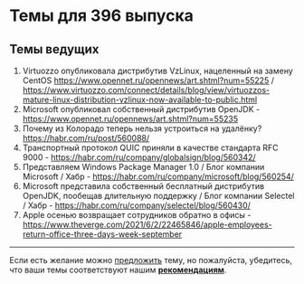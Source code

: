 # Темы для 396 выпуска

## Темы ведущих

1. Virtuozzo опубликовала дистрибутив VzLinux, нацеленный на замену CentOS https://www.opennet.ru/opennews/art.shtml?num=55225 / https://www.virtuozzo.com/connect/details/blog/view/virtuozzos-mature-linux-distribution-vzlinux-now-available-to-public.html
1. Microsoft опубликовал собственный дистрибутив OpenJDK - https://www.opennet.ru/opennews/art.shtml?num=55235
1. Почему из Колорадо теперь нельзя устроиться на удалёнку? https://habr.com/ru/post/560088/
1. Транспортный протокол QUIC приняли в качестве стандарта RFC 9000 - https://habr.com/ru/company/globalsign/blog/560342/
1. Представляем Windows Package Manager 1.0 / Блог компании Microsoft / Хабр - https://habr.com/ru/company/microsoft/blog/560254/
1. Microsoft представила собственный бесплатный дистрибутив OpenJDK, пообещав длительную поддержку / Блог компании Selectel / Хабр - https://habr.com/ru/company/selectel/blog/560430/
1. Apple осенью возвращает сотрудников обратно в офисы - https://www.theverge.com/2021/6/2/22465846/apple-employees-return-office-three-days-week-september

---


Если есть желание можно [предложить](themes_from_listeners.md) тему, но пожалуйста, убедитесь, что ваши темы соответствуют нашим **[рекомендациям](Recommendations_for_the_proposed_topics.md)**.

